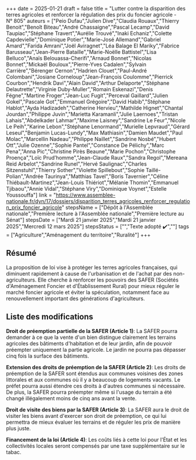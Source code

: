 +++
date = 2025-01-21
draft = false
title = "Lutter contre la disparition des terres agricoles et renforcer la régulation des prix du foncier agricole - N° 805"
auteurs = ["Peio Dufau","Julien Dive","Claudia Rouaux","Thierry Benoit","Benoît Biteau","André Chassaigne","Pascal Lecamp","David Taupiac","Stéphane Travert","Aurélie Trouvé","Inaki Echaniz","Colette Capdevielle","Dominique Potier","Marie-José Allemand","Gabriel Amard","Farida Amrani","Joël Aviragnet","Léa Balage El Mariky","Fabrice Barusseau","Jean-Pierre Bataille","Marie-Noëlle Battistel","Lisa Belluco","Anaïs Belouassa-Cherifi","Arnaud Bonnet","Nicolas Bonnet","Mickaël Bouloux","Pierre-Yves Cadalen","Sylvain Carrière","Bérenger Cernon","Hadrien Clouet","Paul-André Colombani","Josiane Corneloup","Jean-François Coulomme","Pierrick Courbon","Hendrik Davi","Alain David","Arthur Delaporte","Stéphane Delautrette","Virginie Duby-Muller","Romain Eskenazi","Denis Fégne","Martine Froger","Jean-Luc Fugit","Perceval Gaillard","Julien Gokel","Pascale Got","Emmanuel Grégoire","David Habib","Stéphane Hablot","Ayda Hadizadeh","Catherine Hervieu","Mathilde Hignet","Chantal Jourdan","Philippe Juvin","Marietta Karamanli","Julie Laernoes","Tristan Lahais","Abdelkader Lahmar","Maxime Laisney","Sandrine Le Feur","Nicole Le Peih","Karine Lebon","Stéphane Lenormand","Murielle Lepvraud","Gérard Leseul","Benjamin Lucas-Lundy","Max Mathiasin","Damien Maudet","Paul Molac","Marcellin Nadeau","Philippe Naillet","Sandrine Nosbé","Hubert Ott","Julie Ozenne","Sophie Pantel","Constance De Pélichy","Marc Pena","Anna Pic","Christine Pirès Beaune","Marie Pochon","Christophe Proença","Loïc Prud’homme","Jean-Claude Raux","Sandra Regol","Mereana Reid Arbelot","Sandrine Runel","Hervé Saulignac","Charles Sitzenstuhl","Thierry Sother","Violette Spillebout","Sophie Taillé-Polian","Andrée Taurinya","Matthias Tavel","Boris Tavernier","Céline Thiébault-Martinez","Jean-Louis Thiériot","Mélanie Thomin","Emmanuel Tjibaou","Annie Vidal","Stéphane Viry","Dominique Voynet","Estelle Youssouffa"]
link = "https://www.assemblee-nationale.fr/dyn/17/dossiers/disparition_terres_agricoles_renforcer_regulation_prix_foncier_agricole"
stepsName = ["Dépôt à l'Assemblée nationale","Première lecture à l'Assemblée nationale","Première lecture au Sénat"]
stepsDate = ["Mardi 21 janvier 2025","Mardi 21 janvier 2025","Mercredi 12 mars 2025"]
stepsStatus = ["","Texte adopté ✔️",""]
tags = ["Agriculture","Aménagement du territoire","Ruralité"]
+++

## Résumé

La proposition de loi vise à protéger les terres agricoles françaises, qui diminuent rapidement à cause de l'urbanisation et de l'achat par des non-agriculteurs. Elle cherche à renforcer les pouvoirs des SAFER (Sociétés d'Aménagement Foncier et d'Établissement Rural) pour mieux réguler le marché foncier agricole et éviter la spéculation, notamment face au renouvellement important des générations d'agriculteurs.

## Liste des modifications

**Droit de préemption partielle de la SAFER (Article 1)**: La SAFER pourra demander à ce que la vente d'un bien distingue clairement les terrains agricoles des bâtiments d'habitation et de leur jardin, afin de pouvoir préempter uniquement la partie agricole. Le jardin ne pourra pas dépasser cinq fois la surface des bâtiments.

**Extension des droits de préemption de la SAFER (Article 2)**: Les droits de préemption de la SAFER sont étendus aux communes voisines des zones littorales et aux communes où il y a beaucoup de logements vacants. Le préfet pourra aussi étendre ces droits à d'autres communes si nécessaire. De plus, la SAFER pourra préempter même si l'usage du terrain a été changé illégalement moins de cinq ans avant la vente.

**Droit de visite des biens par la SAFER (Article 3)**: La SAFER aura le droit de visiter les biens avant d'exercer son droit de préemption, ce qui lui permettra de mieux évaluer les terrains et de réguler les prix de manière plus juste.

**Financement de la loi (Article 4)**: Les coûts liés à cette loi pour l'État et les collectivités locales seront compensés par une taxe supplémentaire sur le tabac.
